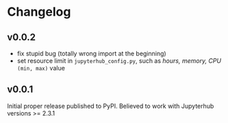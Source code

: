 # Changelog

## v0.0.2

- fix stupid bug (totally wrong import at the beginning)
- set resource limit in `jupyterhub_config.py`, such as *hours, memory, CPU* `(min, max)` value

## v0.0.1

Initial proper release published to PyPI. Believed to work with Jupyterhub versions >= 2.3.1
